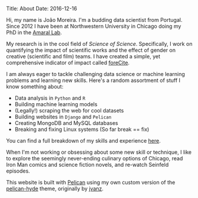 Title: About
Date: 2016-12-16

Hi, my name is João Moreira. I'm a budding data scientist from Portugal.
Since 2012 I have been at Northwestern University in Chicago doing my PhD in the
[Amaral Lab](https://amaral.northwestern.edu).

My research is in the cool field of *Science of Science*. Specifically, I work on quantifying the impact of scientific works and the effect of gender on creative (scientific and film) teams. I have created a simple, yet comprehensive indicator of impact called [foreCite](http://forecite.us/).

I am always eager to tackle challenging data science or machine learning problems and learning new skills.
Here's a random assortment of stuff I know something about:

* Data analysis in `Python` and `R`
* Building machine learning models
* (Legally!) scraping the web for cool datasets
* Building websites in `Django` and `Pelican`
* Creating MongoDB and MySQL databases
* Breaking and fixing Linux systems (So far break == fix)

You can find a full breakdown of my skills and experience [here]({filename}/pages/cv.md).

When I'm not working or obsessing about some new skill or technique, I like to explore the seemingly never-ending culinary options of Chicago, read Iron Man comics and science fiction novels, and re-watch Seinfeld episodes.

This website is built with [Pelican](https://blog.getpelican.com/) using my own custom version of the [pelican-hyde](https://github.com/jagmoreira/pelican-hyde) theme, originally by [jvanz](https://github.com/jvanz).
